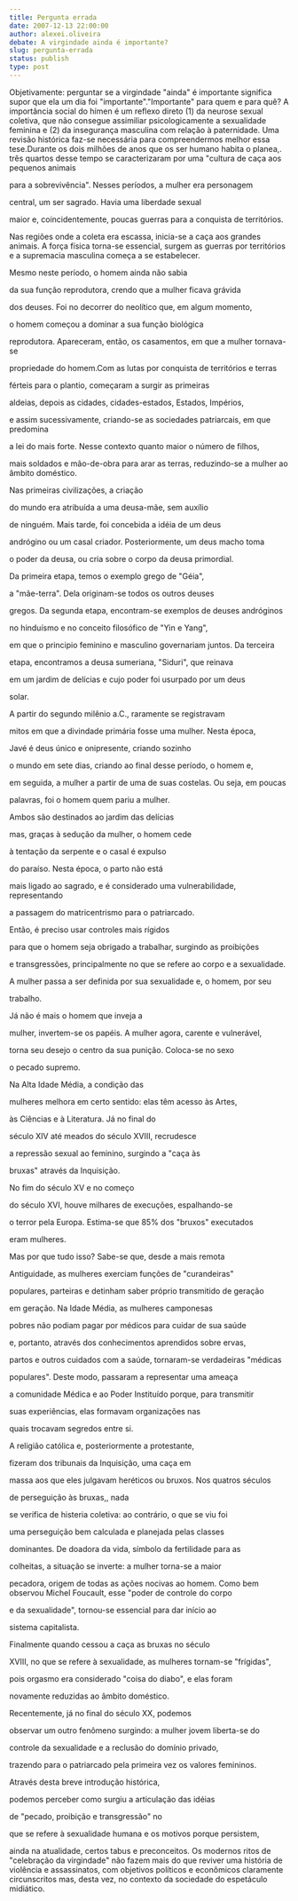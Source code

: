 ```yaml
---
title: Pergunta errada
date: 2007-12-13 22:00:00
author: alexei.oliveira
debate: A virgindade ainda é importante?
slug: pergunta-errada
status: publish 
type: post
---
```


Objetivamente: perguntar se a virgindade "ainda" é importante significa supor que ela um dia foi "importante"."Importante" para quem e para quê? A importância social do hímen é um reflexo direto (1) da neurose sexual coletiva, que não consegue assimiliar psicologicamente a sexualidade feminina e (2) da insegurança masculina com relação à paternidade. Uma revisão histórica faz-se necessária para compreendermos melhor essa tese.Durante os dois milhões de anos que os ser humano habita o planea,. três quartos desse tempo se caracterizaram por uma "cultura de caça aos pequenos animais   

 para a sobrevivência". Nesses períodos, a mulher era personagem   

 central, um ser sagrado. Havia uma liberdade sexual   

 maior e, coincidentemente, poucas guerras para a conquista de territórios.   

 Nas regiões onde a coleta era escassa, inicia-se a caça aos grandes animais. A força física torna-se essencial, surgem as guerras por territórios e a supremacia masculina começa a se estabelecer.   

 Mesmo neste período, o homem ainda não sabia   

 da sua função reprodutora, crendo que a mulher ficava grávida   

 dos deuses. Foi no decorrer do neolítico que, em algum momento,   

 o homem começou a dominar a sua função biológica   

 reprodutora. Apareceram, então, os casamentos, em que a mulher tornava-se   

 propriedade do homem.Com as lutas por conquista de territórios e terras   

 férteis para o plantio, começaram a surgir as primeiras   

 aldeias, depois as cidades, cidades-estados, Estados, Impérios,   

 e assim sucessivamente, criando-se as sociedades patriarcais, em que predomina   

 a lei do mais forte. Nesse contexto quanto maior o número de filhos,   

 mais soldados e mão-de-obra para arar as terras, reduzindo-se a mulher ao âmbito doméstico.  

 Nas primeiras civilizações, a criação   

 do mundo era atribuída a uma deusa-mãe, sem auxílio   

 de ninguém. Mais tarde, foi concebida a idéia de um deus   

 andrógino ou um casal criador. Posteriormente, um deus macho toma   

 o poder da deusa, ou cria sobre o corpo da deusa primordial.  

 Da primeira etapa, temos o exemplo grego de "Géia",   

 a "mãe-terra". Dela originam-se todos os outros deuses   

 gregos. Da segunda etapa, encontram-se exemplos de deuses andróginos   

 no hinduísmo e no conceito filosófico de "Yin e Yang",   

 em que o principio feminino e masculino governariam juntos. Da terceira   

 etapa, encontramos a deusa sumeriana, "Siduri", que reinava   

 em um jardim de delícias e cujo poder foi usurpado por um deus   

 solar.   

 A partir do segundo milênio a.C., raramente se registravam   

 mitos em que a divindade primária fosse uma mulher. Nesta época,   

 Javé é deus único e onipresente, criando sozinho   

 o mundo em sete dias, criando ao final desse período, o homem e,   

 em seguida, a mulher a partir de uma de suas costelas. Ou seja, em poucas   

 palavras, foi o homem quem pariu a mulher.   

 Ambos são destinados ao jardim das delícias   

 mas, graças à sedução da mulher, o homem cede   

 à tentação da serpente e o casal é expulso   

 do paraíso. Nesta época, o parto não está   

 mais ligado ao sagrado, e é considerado uma vulnerabilidade, representando   

 a passagem do matricentrismo para o patriarcado.  

 Então, é preciso usar controles mais rígidos   

 para que o homem seja obrigado a trabalhar, surgindo as proibições   

 e transgressões, principalmente no que se refere ao corpo e a sexualidade.   

 A mulher passa a ser definida por sua sexualidade e, o homem, por seu   

 trabalho.  

 Já não é mais o homem que inveja a   

 mulher, invertem-se os papéis. A mulher agora, carente e vulnerável,   

 torna seu desejo o centro da sua punição. Coloca-se no sexo   

 o pecado supremo.   

 Na Alta Idade Média, a condição das   

 mulheres melhora em certo sentido: elas têm acesso às Artes,   

 às Ciências e à Literatura. Já no final do   

 século XIV até meados do século XVIII, recrudesce   

 a repressão sexual ao feminino, surgindo a "caça às   

 bruxas" através da Inquisição.  

 No fim do século XV e no começo   

 do século XVI, houve milhares de execuções, espalhando-se   

 o terror pela Europa. Estima-se que 85% dos "bruxos" executados   

 eram mulheres.   

 Mas por que tudo isso? Sabe-se que, desde a mais remota   

 Antiguidade, as mulheres exerciam funções de "curandeiras"   

 populares, parteiras e detinham saber próprio transmitido de geração   

 em geração. Na Idade Média, as mulheres camponesas   

 pobres não podiam pagar por médicos para cuidar de sua saúde   

 e, portanto, através dos conhecimentos aprendidos sobre ervas,   

 partos e outros cuidados com a saúde, tornaram-se verdadeiras "médicas   

 populares". Deste modo, passaram a representar uma ameaça   

 a comunidade Médica e ao Poder Instituído porque, para transmitir   

 suas experiências, elas formavam organizações nas   

 quais trocavam segredos entre si.  

 A religião católica e, posteriormente a protestante,   

 fizeram dos tribunais da Inquisição, uma caça em   

 massa aos que eles julgavam heréticos ou bruxos. Nos quatros séculos   

 de perseguição às bruxas,, nada   

 se verifica de histeria coletiva: ao contrário, o que se viu foi   

 uma perseguição bem calculada e planejada pelas classes   

 dominantes. De doadora da vida, símbolo da fertilidade para as   

 colheitas, a situação se inverte: a mulher torna-se a maior   

 pecadora, origem de todas as ações nocivas ao homem. Como bem observou Michel Foucault, esse "poder de controle do corpo   

 e da sexualidade", tornou-se essencial para dar início ao   

 sistema capitalista.  

 Finalmente quando cessou a caça as bruxas no século   

 XVIII, no que se refere à sexualidade, as mulheres tornam-se "frígidas",   

 pois orgasmo era considerado "coisa do diabo", e elas foram   

 novamente reduzidas ao âmbito doméstico.  

 Recentemente, já no final do século XX, podemos   

 observar um outro fenômeno surgindo: a mulher jovem liberta-se do   

 controle da sexualidade e a reclusão do domínio privado,   

 trazendo para o patriarcado pela primeira vez os valores femininos.   

 Através desta breve introdução histórica,   

 podemos perceber como surgiu a articulação das idéias   

 de "pecado, proibição e transgressão" no   

 que se refere à sexualidade humana e os motivos porque persistem,   

 ainda na atualidade, certos tabus e preconceitos. Os modernos ritos de "celebração da virgindade" não fazem mais do que reviver uma história de violência e assassinatos, com objetivos políticos e econômicos claramente circunscritos mas, desta vez, no contexto da sociedade do espetáculo midiático.
